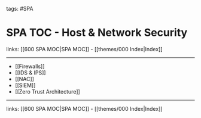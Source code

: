 tags: #SPA

# SPA TOC - Host & Network Security

links: [[600 SPA MOC|SPA MOC]] - [[themes/000 Index|Index]]

---

* [[Firewalls]]
* [[IDS & IPS]]
* [[NAC]]
* [[SIEM]]
* [[Zero Trust Architecture]]

---
links: [[600 SPA MOC|SPA MOC]] - [[themes/000 Index|Index]]